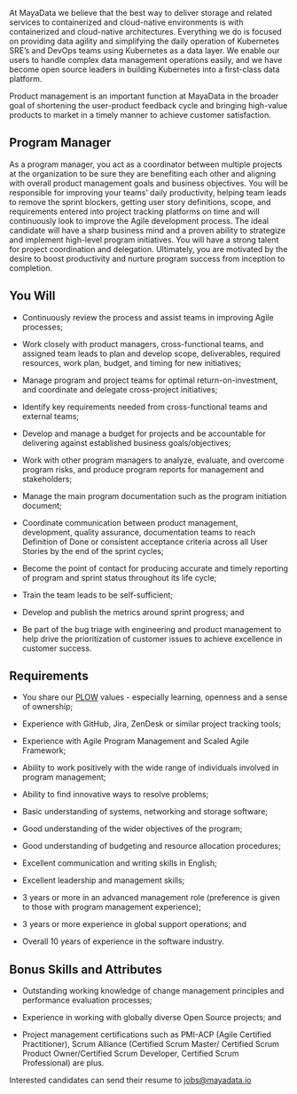 

At MayaData we believe that the best way to deliver storage and related services to containerized and cloud-native environments is with containerized and cloud-native architectures.  Everything we do is focused on providing data agility and simplifying the daily operation of Kubernetes SRE’s and DevOps teams using Kubernetes as a data layer. We enable our users to handle complex data management operations easily, and we have become open source leaders in building Kubernetes into a first-class data platform.  

Product management is an important function at MayaData in the broader goal of shortening the user-product feedback cycle and bringing high-value products to market in a timely manner to achieve customer satisfaction. 

## Program Manager

As a program manager, you act as a coordinator between multiple projects at the organization to be sure they are benefiting each other and aligning with overall product management goals and business objectives. You will be responsible for improving your teams’ daily productivity, helping team leads to remove the sprint blockers, getting user story definitions, scope, and requirements entered into project tracking platforms on time and will continuously look to improve the Agile development process. The ideal candidate will have a sharp business mind and a proven ability to strategize and implement high-level program initiatives. You will have a strong talent for project coordination and delegation. Ultimately, you are motivated by the desire to boost productivity and nurture program success from inception to completion.

## You Will

- Continuously review the process and assist teams in improving Agile processes;

- Work closely with product managers, cross-functional teams, and assigned team leads to plan and develop scope, deliverables, required resources, work plan, budget, and timing for new initiatives;

- Manage program and project teams for optimal return-on-investment, and coordinate and delegate cross-project initiatives;

- Identify key requirements needed from cross-functional teams and external teams;

- Develop and manage a budget for projects and be accountable for delivering against established business goals/objectives;

- Work with other program managers to analyze, evaluate, and overcome program risks, and produce program reports for management and stakeholders;

- Manage the main program documentation such as the program initiation document;

- Coordinate communication between product management, development, quality assurance, documentation teams to reach Definition of Done or consistent acceptance criteria across all User Stories by the end of the sprint cycles;

- Become the point of contact for producing accurate and timely reporting of program and sprint status throughout its life cycle;

- Train the team leads to be self-sufficient;

- Develop and publish the metrics around sprint progress; and

- Be part of the bug triage with engineering and product management to help drive the prioritization of customer issues to achieve excellence in customer success.

## Requirements

- You share our [PLOW](https://github.com/mayadata-io/culture/blob/master/plow.md) values - especially learning, openness and a sense of ownership;

- Experience with GitHub, Jira, ZenDesk or similar project tracking tools;

- Experience with Agile Program Management and Scaled Agile Framework;

- Ability to work positively with the wide range of individuals involved in program management;

- Ability to find innovative ways to resolve problems;

- Basic understanding of systems, networking and storage software;

- Good understanding of the wider objectives of the program;

- Good understanding of budgeting and resource allocation procedures;

- Excellent communication and writing skills in English;

- Excellent leadership and management skills;

- 3 years or more in an advanced management role (preference is given to those with program management experience);

- 3 years or more experience in global support operations; and

- Overall 10 years of experience in the software industry.

## Bonus Skills and Attributes

- Outstanding working knowledge of change management principles and performance evaluation processes;

- Experience in working with globally diverse Open Source projects; and

- Project management certifications such as PMI-ACP (Agile Certified Practitioner), Scrum Alliance (Certified Scrum Master/
Certified Scrum Product Owner/Certified Scrum Developer, Certified Scrum Professional) are plus.

Interested candidates can send their resume to jobs@mayadata.io
